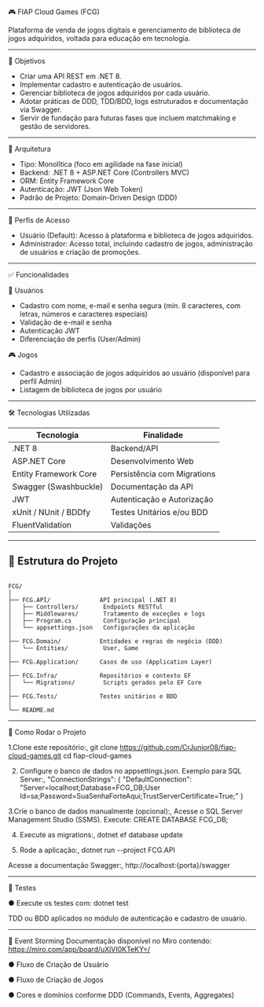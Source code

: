 🎮 FIAP Cloud Games (FCG)

Plataforma de venda de jogos digitais e gerenciamento de biblioteca de jogos adquiridos, voltada para educação em tecnologia. 

---

📌 Objetivos

- Criar uma API REST em .NET 8.
- Implementar cadastro e autenticação de usuários.
- Gerenciar biblioteca de jogos adquiridos por cada usuário.
- Adotar práticas de DDD, TDD/BDD, logs estruturados e documentação via Swagger.
- Servir de fundação para futuras fases que incluem matchmaking e gestão de servidores.

---

🧱 Arquitetura

- Tipo: Monolítica (foco em agilidade na fase inicial)
- Backend: .NET 8 + ASP.NET Core (Controllers MVC)
- ORM: Entity Framework Core
- Autenticação: JWT (Json Web Token)
- Padrão de Projeto: Domain-Driven Design (DDD)

---

🔐 Perfis de Acesso

- Usuário (Default): Acesso à plataforma e biblioteca de jogos adquiridos.
- Administrador: Acesso total, incluindo cadastro de jogos, administração de usuários e criação de promoções.

---

✅ Funcionalidades

👥 Usuários
- Cadastro com nome, e-mail e senha segura (mín. 8 caracteres, com letras, números e caracteres especiais)
- Validação de e-mail e senha
- Autenticação JWT
- Diferenciação de perfis (User/Admin)

🎮 Jogos
- Cadastro e associação de jogos adquiridos ao usuário (disponível para perfil Admin)
- Listagem de biblioteca de jogos por usuário

---

🛠️ Tecnologias Utilizadas

| Tecnologia                           | Finalidade                                 |
|-------------------------------------|-------------------------------------------|
| .NET 8                                | Backend/API                              |
| ASP.NET Core                   | Desenvolvimento Web               |
| Entity Framework Core      | Persistência com Migrations      |
| Swagger (Swashbuckle)    | Documentação da API               |
| JWT                                   | Autenticação e Autorização        |
| xUnit / NUnit / BDDfy         | Testes Unitários e/ou BDD         |
| FluentValidation                 | Validações                                  |


---

<h2>📁 Estrutura do Projeto</h2>

<pre><code>
FCG/
│
├── FCG.API/              API principal (.NET 8)
│   ├── Controllers/       Endpoints RESTful
│   ├── Middlewares/       Tratamento de exceções e logs
│   ├── Program.cs         Configuração principal
│   └── appsettings.json   Configurações da aplicação
│
├── FCG.Domain/           Entidades e regras de negócio (DDD)
│   └── Entities/          User, Game
│
├── FCG.Application/      Casos de uso (Application Layer)
│
├── FCG.Infra/            Repositórios e contexto EF
│   └── Migrations/        Scripts gerados pelo EF Core
│
├── FCG.Tests/            Testes unitários e BDD
│
└── README.md
</code></pre>

---

🔧 Como Rodar o Projeto

1.Clone este repositório:,
git clone https://github.com/CrJunior08/fiap-cloud-games.git
cd fiap-cloud-games
 
 2. Configure o banco de dados no appsettings.json. Exemplo para SQL Server:,
"ConnectionStrings": {
  "DefaultConnection": "Server=localhost;Database=FCG_DB;User Id=sa;Password=SuaSenhaForteAqui;TrustServerCertificate=True;"
}

3.Crie o banco de dados manualmente (opcional):,
Acesse o SQL Server Management Studio (SSMS).
Execute:
CREATE DATABASE FCG_DB;

4. Execute as migrations:,
dotnet ef database update

5. Rode a aplicação:,
dotnet run --project FCG.API

Acesse a documentação Swagger:,
http://localhost:{porta}/swagger

---

🧪 Testes

●	Execute os testes com:
dotnet test

TDD ou BDD aplicados no módulo de autenticação e cadastro de usuário.

---

🧠 Event Storming
Documentação disponível no Miro contendo: https://miro.com/app/board/uXjVI0KTeKY=/

●	Fluxo de Criação de Usuário

●	Fluxo de Criação de Jogos

●	Cores e domínios conforme DDD (Commands, Events, Aggregates)
